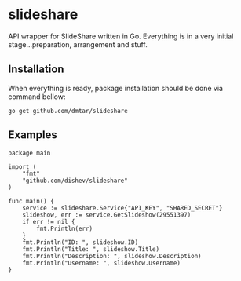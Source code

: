slideshare
=============

API wrapper for SlideShare written in Go.
Everything is in a very initial stage...preparation, arrangement and stuff.

Installation
------------

When everything is ready, package installation should be done via command bellow: 

`go get github.com/dmtar/slideshare`

Examples
--------

    package main

    import (
        "fmt"
        "github.com/dishev/slideshare"
    )

    func main() {
        service := slideshare.Service{"API_KEY", "SHARED_SECRET"}
        slideshow, err := service.GetSlideshow(29551397)
        if err != nil {
            fmt.Println(err)
        }
        fmt.Println("ID: ", slideshow.ID)
        fmt.Println("Title: ", slideshow.Title)
        fmt.Println("Description: ", slideshow.Description)
        fmt.Println("Username: ", slideshow.Username)
    }
